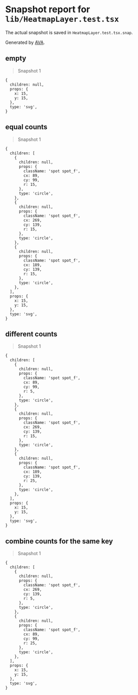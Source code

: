 # Snapshot report for `lib/HeatmapLayer.test.tsx`

The actual snapshot is saved in `HeatmapLayer.test.tsx.snap`.

Generated by [AVA](https://avajs.dev).

## empty

> Snapshot 1

    {
      children: null,
      props: {
        x: 15,
        y: 15,
      },
      type: 'svg',
    }

## equal counts

> Snapshot 1

    {
      children: [
        {
          children: null,
          props: {
            className: 'spot spot_f',
            cx: 89,
            cy: 99,
            r: 15,
          },
          type: 'circle',
        },
        {
          children: null,
          props: {
            className: 'spot spot_f',
            cx: 269,
            cy: 139,
            r: 15,
          },
          type: 'circle',
        },
        {
          children: null,
          props: {
            className: 'spot spot_f',
            cx: 189,
            cy: 139,
            r: 15,
          },
          type: 'circle',
        },
      ],
      props: {
        x: 15,
        y: 15,
      },
      type: 'svg',
    }

## different counts

> Snapshot 1

    {
      children: [
        {
          children: null,
          props: {
            className: 'spot spot_f',
            cx: 89,
            cy: 99,
            r: 5,
          },
          type: 'circle',
        },
        {
          children: null,
          props: {
            className: 'spot spot_f',
            cx: 269,
            cy: 139,
            r: 15,
          },
          type: 'circle',
        },
        {
          children: null,
          props: {
            className: 'spot spot_f',
            cx: 189,
            cy: 139,
            r: 25,
          },
          type: 'circle',
        },
      ],
      props: {
        x: 15,
        y: 15,
      },
      type: 'svg',
    }

## combine counts for the same key

> Snapshot 1

    {
      children: [
        {
          children: null,
          props: {
            className: 'spot spot_f',
            cx: 269,
            cy: 139,
            r: 5,
          },
          type: 'circle',
        },
        {
          children: null,
          props: {
            className: 'spot spot_f',
            cx: 89,
            cy: 99,
            r: 25,
          },
          type: 'circle',
        },
      ],
      props: {
        x: 15,
        y: 15,
      },
      type: 'svg',
    }
